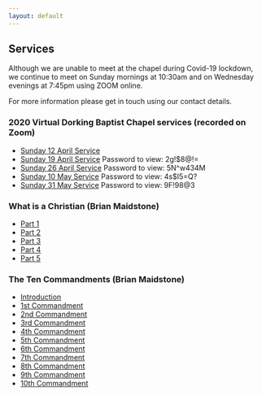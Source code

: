 ```yaml
---
layout: default
---
```


## Services

Although we are unable to meet at the chapel during Covid-19 lockdown, we continue to meet on Sunday mornings at 10:30am and on Wednesday evenings at 7:45pm using ZOOM online.

For more information please get in touch using our contact details.

### 2020 Virtual Dorking Baptist Chapel services (recorded on Zoom)
* [Sunday 12 April Service](https://us02web.zoom.us/rec/share/wdx-N6_P5GpIfInp2kbDfp8KRLXIX6a823AYq6Ffmhy3LJVY6esqm_Bmg9qWMZ9R)
* [Sunday 19 April Service](https://us02web.zoom.us/rec/share/9M8qEaHJ0jtLTKPg1xvSWfMjPtj6eaa8hyFNq6VeyUfWWhV7YqRFFSfMEHFEH7G7) Password to view: 2g!$8@!=
* [Sunday 26 April Service](https://us02web.zoom.us/rec/share/-cZsMqrBr0NLEp2S0nneYIF6HoP8X6a81nRM__ZYzR7UZokanoDBuTIqyj_HtjrH) Password to view: 5N^w434M
* [Sunday 10 May Service](https://us02web.zoom.us/rec/share/28EtJuv6zkNJaK_J8UWcUJYLNKTAaaa82yVP8vAOzRrOpUj0skIwEVg0fE-ZkTs4) Password to view: 4s$I5=Q?
* [Sunday 31 May Service](https://us02web.zoom.us/rec/share/1PxVE7Ko8E5LW6_uwxn8BrQ7P6H8T6a81HAX8vNbxE2_Ht92GJ36hBblmbTSxt3X) Password to view: 9F!98@3 

### What is a Christian (Brian Maidstone)

* [Part 1](/files/What_is_a_Christian_1.mp3)
* [Part 2](/files/What_is_a_Christian_2.mp3)
* [Part 3](/files/What_is_a_Christian_3.mp3)
* [Part 4](/files/What_is_a_Christian_4.mp3)
* [Part 5](/files/What_is_a_Christian_5.mp3)

### The Ten Commandments (Brian Maidstone)

* [Introduction](/files/10-commandments-intro.mp3)
* [1st Commandment](/files/10-commandments-1.mp3)
* [2nd Commandment](/files/10-commandments-2.mp3)
* [3rd Commandment](/files/10-commandments-3.mp3)
* [4th Commandment](/files/10-commandments-4.mp3)
* [5th Commandment](/files/10-commandments-5-nosound.docx)
* [6th Commandment](/files/10-commandments-6.mp3)
* [7th Commandment](/files/10-commandments-7.mp3)
* [8th Commandment](/files/10-commandments-8.mp3)
* [9th Commandment](/files/10-commandments-9.mp3)
* [10th Commandment](/files/10-commandments-10.mp3)
